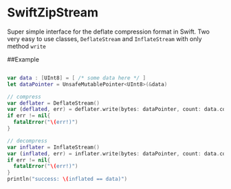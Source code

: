 # SwiftZipStream
Super simple interface for the deflate compression format in Swift. Two very easy to use classes, `DeflateStream` and `InflateStream` with only method `write`

##Example

```swift

var data : [UInt8] = [ /* some data here */ ]
let dataPointer = UnsafeMutablePointer<UInt8>(&data)

// compress
var deflater = DeflateStream()
var (deflated, err) = deflater.write(bytes: dataPointer, count: data.count, flush: true)
if err != nil{
  fatalError("\(err!)")
}

// decompress
var inflater = InflateStream()
var (inflated, err) = inflater.write(bytes: dataPointer, count: data.count, flush: true)
if err != nil{
  fatalError("\(err!)")
}
println("success: \(inflated == data)")
```
